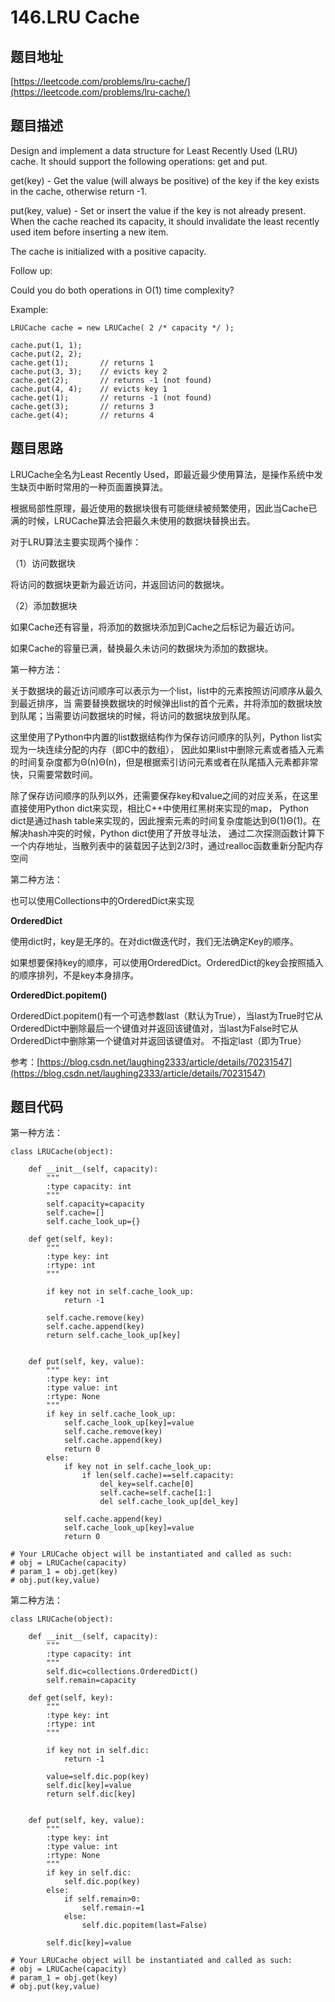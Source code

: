 146.LRU Cache
==============

题目地址
--------
[https://leetcode.com/problems/lru-cache/](https://leetcode.com/problems/lru-cache/)

题目描述
-------

Design and implement a data structure for Least Recently Used (LRU) cache. It should support the following operations: get and put.

get(key) - Get the value (will always be positive) of the key if the key exists in the cache, otherwise return -1.

put(key, value) - Set or insert the value if the key is not already present. When the cache reached its capacity, it should invalidate the least recently used item before inserting a new item.

The cache is initialized with a positive capacity.

Follow up:

Could you do both operations in O(1) time complexity?

Example:
```
LRUCache cache = new LRUCache( 2 /* capacity */ );

cache.put(1, 1);
cache.put(2, 2);
cache.get(1);       // returns 1
cache.put(3, 3);    // evicts key 2
cache.get(2);       // returns -1 (not found)
cache.put(4, 4);    // evicts key 1
cache.get(1);       // returns -1 (not found)
cache.get(3);       // returns 3
cache.get(4);       // returns 4
```


题目思路
-------

LRUCache全名为Least Recently Used，即最近最少使用算法，是操作系统中发生缺页中断时常用的一种页面置换算法。

根据局部性原理，最近使用的数据块很有可能继续被频繁使用，因此当Cache已满的时候，LRUCache算法会把最久未使用的数据块替换出去。

对于LRU算法主要实现两个操作：

（1）访问数据块

将访问的数据块更新为最近访问，并返回访问的数据块。

（2）添加数据块

如果Cache还有容量，将添加的数据块添加到Cache之后标记为最近访问。

如果Cache的容量已满，替换最久未访问的数据块为添加的数据块。

第一种方法：

关于数据块的最近访问顺序可以表示为一个list，list中的元素按照访问顺序从最久到最近排序，当
需要替换数据块的时候弹出list的首个元素，并将添加的数据块放到队尾；当需要访问数据块的时候，将访问的数据块放到队尾。

这里使用了Python中内置的list数据结构作为保存访问顺序的队列，Python list实现为一块连续分配的内存（即C中的数组），
因此如果list中删除元素或者插入元素的时间复杂度都为Θ(n)Θ(n)，但是根据索引访问元素或者在队尾插入元素都非常快，只需要常数时间。

除了保存访问顺序的队列以外，还需要保存key和value之间的对应关系，在这里直接使用Python dict来实现，相比C++中使用红黑树来实现的map，
Python dict是通过hash table来实现的，因此搜索元素的时间复杂度能达到Θ(1)Θ(1)。在解决hash冲突的时候，Python dict使用了开放寻址法，
通过二次探测函数计算下一个内存地址，当散列表中的装载因子达到2/3时，通过realloc函数重新分配内存空间


第二种方法：

也可以使用Collections中的OrderedDict来实现

**OrderedDict**

使用dict时，key是无序的。在对dict做迭代时，我们无法确定Key的顺序。

如果想要保持key的顺序，可以使用OrderedDict。OrderedDict的key会按照插入的顺序排列，不是key本身排序。

**OrderedDict.popitem()**

OrderedDict.popitem()有一个可选参数last（默认为True），当last为True时它从OrderedDict中删除最后一个键值对并返回该键值对，当last为False时它从OrderedDict中删除第一个键值对并返回该键值对。
不指定last（即为True）

参考：[https://blog.csdn.net/laughing2333/article/details/70231547](https://blog.csdn.net/laughing2333/article/details/70231547)

题目代码
--------

第一种方法：
```
class LRUCache(object):

    def __init__(self, capacity):
        """
        :type capacity: int
        """
        self.capacity=capacity
        self.cache=[]
        self.cache_look_up={}

    def get(self, key):
        """
        :type key: int
        :rtype: int
        """
        
        if key not in self.cache_look_up:
            return -1
        
        self.cache.remove(key)
        self.cache.append(key)
        return self.cache_look_up[key]
        

    def put(self, key, value):
        """
        :type key: int
        :type value: int
        :rtype: None
        """
        if key in self.cache_look_up:
            self.cache_look_up[key]=value
            self.cache.remove(key)
            self.cache.append(key)
            return 0
        else:
            if key not in self.cache_look_up:
                if len(self.cache)==self.capacity:
                    del_key=self.cache[0]
                    self.cache=self.cache[1:]
                    del self.cache_look_up[del_key]
            
            self.cache.append(key)
            self.cache_look_up[key]=value
            return 0
                
# Your LRUCache object will be instantiated and called as such:
# obj = LRUCache(capacity)
# param_1 = obj.get(key)
# obj.put(key,value)
```


第二种方法：
```
class LRUCache(object):

    def __init__(self, capacity):
        """
        :type capacity: int
        """
        self.dic=collections.OrderedDict()
        self.remain=capacity

    def get(self, key):
        """
        :type key: int
        :rtype: int
        """
        
        if key not in self.dic:
            return -1
        
        value=self.dic.pop(key)
        self.dic[key]=value
        return self.dic[key]
        

    def put(self, key, value):
        """
        :type key: int
        :type value: int
        :rtype: None
        """
        if key in self.dic:
            self.dic.pop(key)
        else:
            if self.remain>0:
                self.remain-=1
            else:
                self.dic.popitem(last=False)
        
        self.dic[key]=value
                
# Your LRUCache object will be instantiated and called as such:
# obj = LRUCache(capacity)
# param_1 = obj.get(key)
# obj.put(key,value)
```
